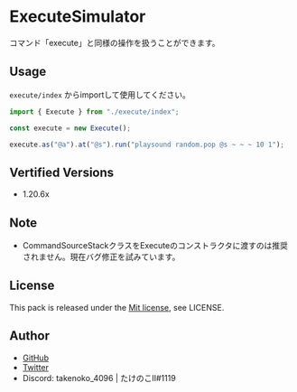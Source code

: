 # ExecuteSimulator

コマンド「execute」と同様の操作を扱うことができます。

## Usage

`execute/index` からimportして使用してください。

```js
import { Execute } from "./execute/index";

const execute = new Execute();

execute.as("@a").at("@s").run("playsound random.pop @s ~ ~ ~ 10 1");
```

## Vertified Versions

- 1.20.6x

## Note

- CommandSourceStackクラスをExecuteのコンストラクタに渡すのは推奨されません。現在バグ修正を試みています。

## License

This pack is released under the [Mit license](https://en.wikipedia.org/wiki/MIT_License), see LICENSE.

## Author

- [GitHub](https://github.com/Takenoko-II)
- [Twitter](https://twitter.com/Takenoko_4096)
- Discord: takenoko_4096 | たけのこII#1119
